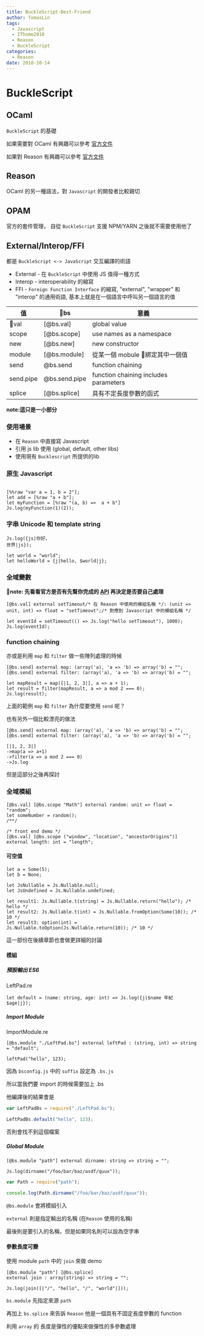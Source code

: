 ```yaml
---
title: BuckleScript-Best-Friend
author: TomasLin
tags:
  - Javascript
  - IThome2018
  - Reason
  - BuckleScript
categories:
  - Reason
date: 2018-10-14
---
```


# BuckleScript

## OCaml

`BuckleScript` 的基礎

如果需要對 OCaml 有興趣可以參考 [官方文件](https://realworldocaml.org/)

如果對 Reason 有興趣可以參考 [官方文件](https://reasonml.github.io/)

## Reason

OCaml 的另一種語法，對 `Javascript` 的開發者比較親切

## OPAM

官方的套件管理， 自從 `BuckleScript` 支援 NPM/YARN 之後就不需要使用他了

## External/Interop/FFI

都是 `BuckleScript <-> JavaScript` 交互編譯的術語

* External - 在 `BuckleScript` 中使用 JS 值得一種方式
* Interop - interoperability 的縮寫
* FFI - `Foreign Function Interface` 的縮寫, "external", "wrapper" 和 "interop" 的通用術語, 基本上就是在一個語言中呼叫另一個語言的值

| 值 | bs | 意義 |
|---|---|---|
| val | [@bs.val]  | global value |
| scope | [@bs.scope] | use names as a namespace |
| new | [@bs.new] | new constructor |
| module | [@bs.module] | 從某一個 mobule 綁定其中一個值 |
| send | @bs.send | function chaining |
| send.pipe | @bs.send.pipe | function chaining includes parameters |
| splice | [@bs.splice] | 具有不定長度參數的函式 |

**note:這只是一小部分**

### 使用場景

* 在 `Reason` 中直接寫 Javascript
* 引用 js lib 使用 (global, default, other libs)
* 使用現有 `Bucklescript` 所提供的lib

### 原生 Javascript

```reason

[%%raw "var a = 1, b = 2"];
let add = [%raw "a + b"];
let myFunction = [%raw "(a, b) =>  a + b"]
Js.log(myFunction(1)(2));
```

### 字串 Unicode 和 template string

```reason
Js.log({js|你好，
世界|js});

let world = "world";
let helloWorld = {j|hello, $world|j};
```

### 全域變數

**note: 先看看官方是否有先幫你完成的 [API](https://reasonml.github.io/api/index.html) 再決定是否要自己處理**

```reason
[@bs.val] external setTimeout/* 在 Reason 中使用的模組名稱 */: (unit => unit, int) => float = "setTimeout";/* 對應到 Javascript 中的模組名稱 */

let eventId = setTimeout(() => Js.log("hello setTimeout"), 1000);
Js.log(eventId);
```

### function chaining

亦或是利用 `map` 和 `filter` 做一些陣列處理的時候

```reason
[@bs.send] external map: (array('a), 'a => 'b) => array('b) = "";
[@bs.send] external filter: (array('a), 'a => 'b) => array('b) = "";

let mapResult = map([|1, 2, 3|], a => a + 1);
let result = filter(mapResult, a => a mod 2 === 0);
Js.log(result);
```

上面的範例 `map` 和 `filter` 為什麼要使用 `send` 呢？

也有另外一個比較漂亮的做法

```reason
[@bs.send] external map: (array('a), 'a => 'b) => array('b) = "";
[@bs.send] external filter: (array('a), 'a => 'b) => array('b) = "";

[|1, 2, 3|]
->map(a => a+1)
->filter(a => a mod 2 === 0)
->Js.log
```

但是這部分之後再探討

### 全域模組

```reason
[@bs.val] [@bs.scope "Math"] external random: unit => float = "random";
let someNumber = random();
/**/

/* front end demo */
[@bs.val] [@bs.scope ("window", "location", "ancestorOrigins")] external length: int = "length";
```

#### 可空值

```reason
let a = Some(5);
let b = None;
```

```reason
let JsNullable = Js.Nullable.null;
let JsUndefined = Js.Nullable.undefined;

let result1: Js.Nullable.t(string) = Js.Nullable.return("hello"); /* hello */
let result2: Js.Nullable.t(int) = Js.Nullable.fromOption(Some(10)); /* 10 */
let result3: option(int) = Js.Nullable.toOption(Js.Nullable.return(10)); /* 10 */
```

這一部份在後續章節也會做更詳細的討論

#### 模組

##### 預設輸出 ES6

LeftPad.re
```reason
let default = (name: string, age: int) => Js.log({j|$name 年紀 $age|j});
```
##### Import Module
ImportModule.re
```reason
[@bs.module "./LeftPad.bs"] external leftPad : (string, int) => string = "default";

leftPad("hello", 123);
```

因為 `bsconfig.js` 中的 `suffix` 設定為 `.bs.js`

所以當我們要 import 的時候需要加上 .bs

他編譯後的結果會是
```javascript
var LeftPadBs = require("./LeftPad.bs");

LeftPadBs.default("hello", 123);
```

否則會找不到這個檔案

##### Global Module
```reason
[@bs.module "path"] external dirname: string => string = "";

Js.log(dirname("/foo/bar/baz/asdf/quux"));
```

```javascript
var Path = require("path");

console.log(Path.dirname("/foo/bar/baz/asdf/quux"));
```

`@bs.module` 會將模組引入

`external` 則是指定輸出的名稱 (在`Reason` 使用的名稱)

最後則是要引入的名稱，但是如果同名則可以設為空字串

#### 參數長度可變

使用 module `path` 中的 `join` 來做 demo

```reason
[@bs.module "path"] [@bs.splice]
external join : array(string) => string = "";

Js.log(join([|"/", "hello", "/", "world"|]));
```

`bs.module` 先指定來源 `path`

再加上 `bs.splice` 來告訴 `Reason` 他是一個具有不固定長度參數的 function

利用 `array` 的 長度是彈性的優點來做彈性的多參數處理

